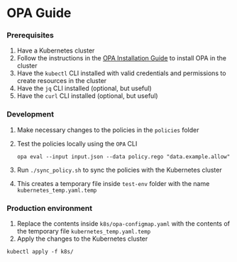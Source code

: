 # OPA Guide

### Prerequisites

1. Have a Kubernetes cluster
2. Follow the instructions in the [OPA Installation Guide](INSTALL_OPA.md) to install OPA in the cluster
3. Have the `kubectl` CLI installed with valid credentials and permissions to create resources in the cluster
4. Have the `jq` CLI installed (optional, but useful)
5. Have the `curl` CLI installed (optional, but useful)

### Development

1. Make necessary changes to the policies in the `policies` folder
2. Test the policies locally using the `OPA` CLI
    ``` 
    opa eval --input input.json --data policy.rego "data.example.allow" 
    ```

3. Run `./sync_policy.sh` to sync the policies with the Kubernetes cluster
4. This creates a temporary file inside `test-env` folder with the name `kubernetes_temp.yaml.temp`

### Production environment 
1. Replace the contents inside `k8s/opa-configmap.yaml` with the contents of the temporary file `kubernetes_temp.yaml.temp`
2. Apply the changes to the Kubernetes cluster
```
kubectl apply -f k8s/
```

